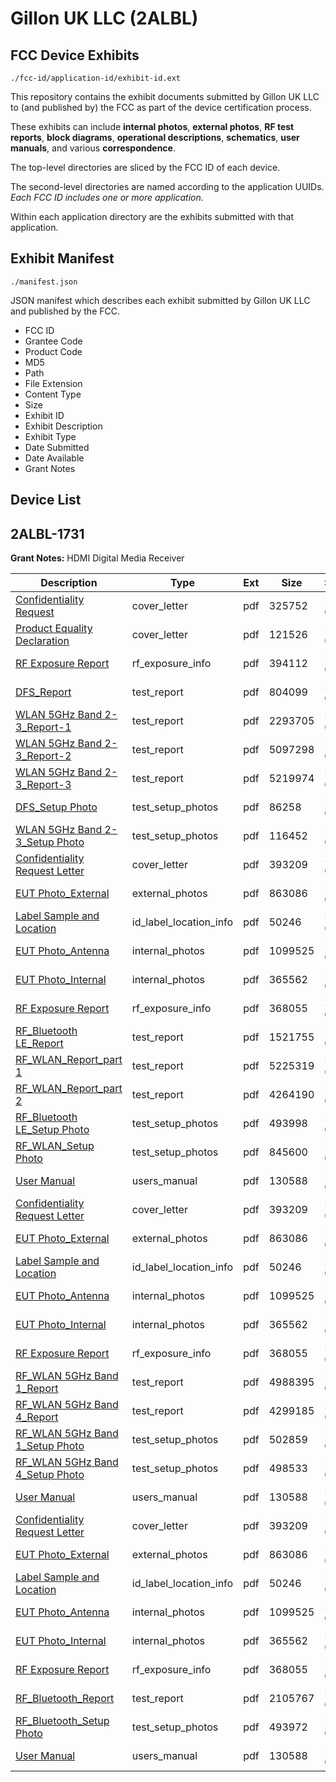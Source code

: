 # Gillon UK LLC (2ALBL)
## FCC Device Exhibits

```
./fcc-id/application-id/exhibit-id.ext
```

This repository contains the exhibit documents submitted by Gillon UK LLC to (and published by) the FCC as part of the device certification process.

These exhibits can include **internal photos**, **external photos**, **RF test reports**, **block diagrams**, **operational descriptions**, **schematics**, **user manuals**, and various **correspondence**.

The top-level directories are sliced by the FCC ID of each device.

The second-level directories are named according to the application UUIDs. *Each FCC ID includes one or more application.*

Within each application directory are the exhibits submitted with that application. 

## Exhibit Manifest

```
./manifest.json
```

JSON manifest which describes each exhibit submitted by Gillon UK LLC and published by the FCC.

- FCC ID
- Grantee Code
- Product Code
- MD5
- Path
- File Extension
- Content Type
- Size
- Exhibit ID
- Exhibit Description
- Exhibit Type
- Date Submitted
- Date Available
- Grant Notes

## Device List
## 2ALBL-1731
**Grant Notes:** HDMI Digital Media Receiver

| Description | Type | Ext | Size | Submitted | Available |
| ----------- | ---- | --- | ---- | --------- | --------- |
| [Confidentiality Request](2ALBL-1731/c6a79cef0e65e805b3244cc7db3645e7/3902540.pdf) | cover_letter | pdf | 325752 | 2018-06-27 | 2018-06-27 |
| [Product Equality Declaration](2ALBL-1731/c6a79cef0e65e805b3244cc7db3645e7/3902541.pdf) | cover_letter | pdf | 121526 | 2018-06-27 | 2018-06-27 |
| [RF Exposure Report](2ALBL-1731/c6a79cef0e65e805b3244cc7db3645e7/3902546.pdf) | rf_exposure_info | pdf | 394112 | 2018-06-27 | 2018-06-27 |
| [DFS_Report](2ALBL-1731/c6a79cef0e65e805b3244cc7db3645e7/3902542.pdf) | test_report | pdf | 804099 | 2018-06-27 | 2018-06-27 |
| [WLAN 5GHz Band 2-3_Report-1](2ALBL-1731/c6a79cef0e65e805b3244cc7db3645e7/3902544.pdf) | test_report | pdf | 2293705 | 2018-06-27 | 2018-06-27 |
| [WLAN 5GHz Band 2-3_Report-2](2ALBL-1731/c6a79cef0e65e805b3244cc7db3645e7/3902547.pdf) | test_report | pdf | 5097298 | 2018-06-27 | 2018-06-27 |
| [WLAN 5GHz Band 2-3_Report-3](2ALBL-1731/c6a79cef0e65e805b3244cc7db3645e7/3902548.pdf) | test_report | pdf | 5219974 | 2018-06-27 | 2018-06-27 |
| [DFS_Setup Photo](2ALBL-1731/c6a79cef0e65e805b3244cc7db3645e7/3902543.pdf) | test_setup_photos | pdf | 86258 | 2018-06-27 | 2018-06-27 |
| [WLAN 5GHz Band 2-3_Setup Photo](2ALBL-1731/c6a79cef0e65e805b3244cc7db3645e7/3902545.pdf) | test_setup_photos | pdf | 116452 | 2018-06-27 | 2018-06-27 |
| [Confidentiality Request Letter](2ALBL-1731/42b6eff134d7401662133ffedee1aa12/3581820.pdf) | cover_letter | pdf | 393209 | 2017-09-27 | 2017-09-27 |
| [EUT Photo_External](2ALBL-1731/42b6eff134d7401662133ffedee1aa12/3581799.pdf) | external_photos | pdf | 863086 | 2017-09-27 | 2018-03-25 |
| [Label Sample and Location](2ALBL-1731/42b6eff134d7401662133ffedee1aa12/3581827.pdf) | id_label_location_info | pdf | 50246 | 2017-09-27 | 2017-09-27 |
| [EUT Photo_Antenna](2ALBL-1731/42b6eff134d7401662133ffedee1aa12/3581798.pdf) | internal_photos | pdf | 1099525 | 2017-09-27 | 2018-03-25 |
| [EUT Photo_Internal](2ALBL-1731/42b6eff134d7401662133ffedee1aa12/3581800.pdf) | internal_photos | pdf | 365562 | 2017-09-27 | 2018-03-25 |
| [RF Exposure Report](2ALBL-1731/42b6eff134d7401662133ffedee1aa12/3581836.pdf) | rf_exposure_info | pdf | 368055 | 2017-09-27 | 2017-09-27 |
| [RF_Bluetooth LE_Report](2ALBL-1731/42b6eff134d7401662133ffedee1aa12/3581901.pdf) | test_report | pdf | 1521755 | 2017-09-27 | 2017-09-27 |
| [RF_WLAN_Report_part 1](2ALBL-1731/42b6eff134d7401662133ffedee1aa12/3581906.pdf) | test_report | pdf | 5225319 | 2017-09-27 | 2017-09-27 |
| [RF_WLAN_Report_part 2](2ALBL-1731/42b6eff134d7401662133ffedee1aa12/3581913.pdf) | test_report | pdf | 4264190 | 2017-09-27 | 2017-09-27 |
| [RF_Bluetooth LE_Setup Photo](2ALBL-1731/42b6eff134d7401662133ffedee1aa12/3581885.pdf) | test_setup_photos | pdf | 493998 | 2017-09-27 | 2018-03-25 |
| [RF_WLAN_Setup Photo](2ALBL-1731/42b6eff134d7401662133ffedee1aa12/3581887.pdf) | test_setup_photos | pdf | 845600 | 2017-09-27 | 2018-03-25 |
| [User Manual](2ALBL-1731/42b6eff134d7401662133ffedee1aa12/3581802.pdf) | users_manual | pdf | 130588 | 2017-09-27 | 2018-03-25 |
| [Confidentiality Request Letter](2ALBL-1731/bdc016ad69551972e8a23840be56b71e/3581820.pdf) | cover_letter | pdf | 393209 | 2017-09-27 | 2017-09-27 |
| [EUT Photo_External](2ALBL-1731/bdc016ad69551972e8a23840be56b71e/3581799.pdf) | external_photos | pdf | 863086 | 2017-09-27 | 2018-03-25 |
| [Label Sample and Location](2ALBL-1731/bdc016ad69551972e8a23840be56b71e/3581827.pdf) | id_label_location_info | pdf | 50246 | 2017-09-27 | 2017-09-27 |
| [EUT Photo_Antenna](2ALBL-1731/bdc016ad69551972e8a23840be56b71e/3581798.pdf) | internal_photos | pdf | 1099525 | 2017-09-27 | 2018-03-25 |
| [EUT Photo_Internal](2ALBL-1731/bdc016ad69551972e8a23840be56b71e/3581800.pdf) | internal_photos | pdf | 365562 | 2017-09-27 | 2018-03-25 |
| [RF Exposure Report](2ALBL-1731/bdc016ad69551972e8a23840be56b71e/3581836.pdf) | rf_exposure_info | pdf | 368055 | 2017-09-27 | 2017-09-27 |
| [RF_WLAN 5GHz Band 1_Report](2ALBL-1731/bdc016ad69551972e8a23840be56b71e/3582033.pdf) | test_report | pdf | 4988395 | 2017-09-27 | 2017-09-27 |
| [RF_WLAN 5GHz Band 4_Report](2ALBL-1731/bdc016ad69551972e8a23840be56b71e/3582052.pdf) | test_report | pdf | 4299185 | 2017-09-27 | 2017-09-27 |
| [RF_WLAN 5GHz Band 1_Setup Photo](2ALBL-1731/bdc016ad69551972e8a23840be56b71e/3582053.pdf) | test_setup_photos | pdf | 502859 | 2017-09-27 | 2018-03-25 |
| [RF_WLAN 5GHz Band 4_Setup Photo](2ALBL-1731/bdc016ad69551972e8a23840be56b71e/3582054.pdf) | test_setup_photos | pdf | 498533 | 2017-09-27 | 2018-03-25 |
| [User Manual](2ALBL-1731/bdc016ad69551972e8a23840be56b71e/3581802.pdf) | users_manual | pdf | 130588 | 2017-09-27 | 2018-03-25 |
| [Confidentiality Request Letter](2ALBL-1731/c0d702c5b5d527613d35727847f778c0/3581820.pdf) | cover_letter | pdf | 393209 | 2017-09-27 | 2017-09-27 |
| [EUT Photo_External](2ALBL-1731/c0d702c5b5d527613d35727847f778c0/3581799.pdf) | external_photos | pdf | 863086 | 2017-09-27 | 2018-03-25 |
| [Label Sample and Location](2ALBL-1731/c0d702c5b5d527613d35727847f778c0/3581827.pdf) | id_label_location_info | pdf | 50246 | 2017-09-27 | 2017-09-27 |
| [EUT Photo_Antenna](2ALBL-1731/c0d702c5b5d527613d35727847f778c0/3581798.pdf) | internal_photos | pdf | 1099525 | 2017-09-27 | 2018-03-25 |
| [EUT Photo_Internal](2ALBL-1731/c0d702c5b5d527613d35727847f778c0/3581800.pdf) | internal_photos | pdf | 365562 | 2017-09-27 | 2018-03-25 |
| [RF Exposure Report](2ALBL-1731/c0d702c5b5d527613d35727847f778c0/3581836.pdf) | rf_exposure_info | pdf | 368055 | 2017-09-27 | 2017-09-27 |
| [RF_Bluetooth_Report](2ALBL-1731/c0d702c5b5d527613d35727847f778c0/3581829.pdf) | test_report | pdf | 2105767 | 2017-09-27 | 2017-09-27 |
| [RF_Bluetooth_Setup Photo](2ALBL-1731/c0d702c5b5d527613d35727847f778c0/3581801.pdf) | test_setup_photos | pdf | 493972 | 2017-09-27 | 2018-03-25 |
| [User Manual](2ALBL-1731/c0d702c5b5d527613d35727847f778c0/3581802.pdf) | users_manual | pdf | 130588 | 2017-09-27 | 2018-03-25 |
